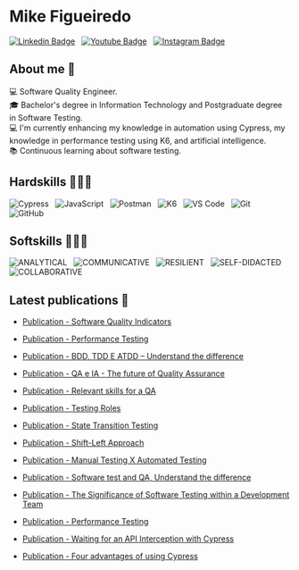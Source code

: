# Mike Figueiredo

[![Linkedin Badge](https://img.shields.io/badge/Linkedin-0078d7.svg?style=for-the-badge&logo=linkedin&logoColor=white)](https://www.linkedin.com/in/mike-figueiredo/) &nbsp;
[![Youtube Badge](https://img.shields.io/badge/Youtube-FF0000.svg?style=for-the-badge&logo=youtube&logoColor=white)](https://www.youtube.com/@codeByMikeF) &nbsp;
[![Instagram Badge](https://img.shields.io/badge/Instagram-8B008B.svg?style=for-the-badge&logo=instagram&logoColor=white)](https://www.instagram.com/codebymikef) &nbsp;
<!--[![Email](https://img.shields.io/badge/Email-0000CD?style=for-the-badge&logo=gmail&logoColor=white)](mikeefs@outlook.com) &nbsp;-->

## About me 🎯

💻 Software Quality Engineer. \
🎓 Bachelor's degree in Information Technology and Postgraduate degree in Software Testing. \
💻 I'm currently enhancing my knowledge in automation using Cypress, my knowledge in performance testing using K6, and artificial intelligence. \
📚 Continuous learning about software testing. 

## Hardskills 👩🏻‍💻

![Cypress](https://img.shields.io/badge/Cypress-17202C?style=for-the-badge&logo=cypress&logoColor=white) &nbsp;
![JavaScript](https://img.shields.io/badge/javascript-%23323330.svg?style=for-the-badge&logo=javascript&logoColor=%23F7DF1E) &nbsp;
![Postman](https://img.shields.io/badge/Postman-FF6C37?style=for-the-badge&logo=Postman&logoColor=white) &nbsp;
![K6](https://img.shields.io/badge/K6-darkblue?style=for-the-badge&logo=K6&logoColor=white) &nbsp;
![VS Code](https://img.shields.io/badge/VS%20Code-0078d7.svg?style=for-the-badge&logo=visual-studio-code&logoColor=white) &nbsp;
![Git](https://img.shields.io/badge/git-%23F05033.svg?style=for-the-badge&logo=git&logoColor=white) &nbsp;
![GitHub](https://img.shields.io/badge/github-%23121011.svg?style=for-the-badge&logo=github&logoColor=white) &nbsp;

## Softskills 👩🏻‍💻
![ANALYTICAL](https://img.shields.io/badge/ANALÍTICO-1572B6?style=for-the-badge&logoColor=white) &nbsp;
![COMMUNICATIVE](https://img.shields.io/badge/COMUNICATIVO-E34F26?style=for-the-badge&logoColor=white) &nbsp;
![RESILIENT](https://img.shields.io/badge/RESILIENTE-%23239120.svg?style=for-the-badge&logoColor=white) &nbsp;
![SELF-DIDACTED](https://img.shields.io/badge/-AUTODIDATA-purple?style=for-the-badge) &nbsp;
![COLLABORATIVE](https://img.shields.io/badge/-COLABORATIVO-teal?style=for-the-badge) &nbsp;

## Latest publications 📕

- [Publication - Software Quality Indicators](https://www.linkedin.com/feed/update/urn:li:activity:7188913459722338304/)

- [Publication - Performance Testing](https://www.linkedin.com/feed/update/urn:li:activity:7183830229348466688/)

- [Publication - BDD, TDD E ATDD – Understand the difference](https://www.linkedin.com/feed/update/urn:li:activity:7180932931085881344/)

- [Publication - QA e IA - The future of Quality Assurance](https://www.linkedin.com/feed/update/urn:li:activity:7175861743892480000/)

- [Publication - Relevant skills for a QA](https://www.linkedin.com/feed/update/urn:li:activity:7172965179444465666/)

- [Publication - Testing Roles](https://www.linkedin.com/feed/update/urn:li:activity:7168255824505495552/?updateEntityUrn=urn%3Ali%3Afs_updateV2%3A%28urn%3Ali%3Aactivity%3A7168255824505495552%2CFEED_DETAIL%2CEMPTY%2CDEFAULT%2Cfalse%29)

- [Publication - State Transition Testing](https://www.linkedin.com/feed/update/urn:li:activity:7167148680859398144/?updateEntityUrn=urn%3Ali%3Afs_updateV2%3A%28urn%3Ali%3Aactivity%3A7167148680859398144%2CFEED_DETAIL%2CEMPTY%2CDEFAULT%2Cfalse%29)

- [Publication - Shift-Left Approach](https://www.linkedin.com/feed/update/urn:li:activity:7170430297107382272/?updateEntityUrn=urn%3Ali%3Afs_updateV2%3A%28urn%3Ali%3Aactivity%3A7170430297107382272%2CFEED_DETAIL%2CEMPTY%2CDEFAULT%2Cfalse%29)

- [Publication - Manual Testing X Automated Testing](https://www.linkedin.com/feed/update/urn:li:activity:7165708311856570369/)

- [Publication - Software test and QA, Understand the difference](https://www.linkedin.com/feed/update/urn:li:activity:7164989484428652544/)

- [Publication - The Significance of Software Testing within a Development Team](https://www.linkedin.com/posts/mike-figueiredo_ol%C3%A1-amigos-e-colegas-nesse-post-eu-gostaria-activity-7157026684578217984-m_1n?utm_source=share&utm_medium=member_desktop)

- [Publication - Performance Testing](https://www.linkedin.com/feed/update/urn:li:activity:7162820926269595649/)

- [Publication - Waiting for an API Interception with Cypress](https://www.linkedin.com/posts/mike-figueiredo_ol%C3%A1-amigos-e-colegas-vamos-falar-sobre-activity-7157706600659484673-3U4e?utm_source=share&utm_medium=member_desktop) 

- [Publication - Four advantages of using Cypress](https://www.linkedin.com/posts/mike-figueiredo_ol%C3%A1-amigos-e-colegas-o-post-trar%C3%A1-quatro-activity-7158439381488263168-JMaF?utm_source=share&utm_medium=member_desktop)

<!--
<br>

## Status ⭐
<a href="https://github.com/anuraghazra/github-readme-stats">
  <img align="center" width='40%' src="https://github-readme-stats.vercel.app/api?username=LarissaAzevedo&show_icons=true&theme=onedark" />
</a> &nbsp; 
<a href="https://github.com/anuraghazra/github-readme-stats">
  <img align="center" width='33.5%'  src="https://github-readme-stats.vercel.app/api/top-langs/?username=LarissaAzevedo&layout=compact&theme=onedark"/>  
</a>

<a href="https://app.daily.dev/lariazevedo"><img src="https://api.daily.dev/devcards/a6f433c8c780480ea3c3296f29cc1a73.png?r=pdw" width="400" alt="Larissa's Dev Card"/></a>
-->
